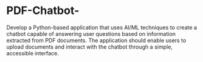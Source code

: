 # PDF-Chatbot-
Develop a Python-based application that uses AI/ML techniques to create a chatbot capable of answering user questions based on information extracted from PDF documents. The application should enable users to upload documents and interact with the chatbot through a simple, accessible interface.
